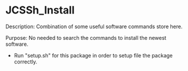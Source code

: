 # JCSSh_Install

Description: Combination of some useful software commands store here.

Purpose: No needed to search the commands to install the
newest software.

* Run "setup.sh" for this package in order to setup file the
  package correctly.
